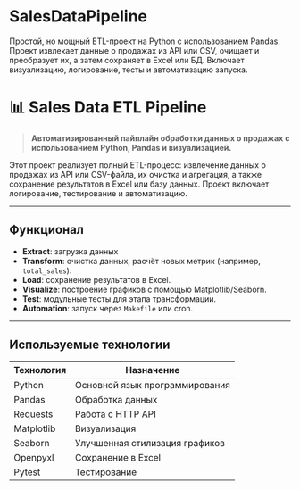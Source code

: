 # SalesDataPipeline
Простой, но мощный ETL-проект на Python с использованием Pandas. Проект извлекает данные о продажах из API или CSV, очищает и преобразует их, а затем сохраняет в Excel или БД. Включает визуализацию, логирование, тесты и автоматизацию запуска.

# 📊 Sales Data ETL Pipeline

> **Автоматизированный пайплайн обработки данных о продажах с использованием Python, Pandas и визуализацией.**

Этот проект реализует полный ETL-процесс: извлечение данных о продажах из API или CSV-файла, их очистка и агрегация, а также сохранение результатов в Excel или базу данных. Проект включает логирование, тестирование и автоматизацию.

---

##  Функционал

-  **Extract**: загрузка данных
-  **Transform**: очистка данных, расчёт новых метрик (например, `total_sales`).
-  **Load**: сохранение результатов в Excel.
-  **Visualize**: построение графиков с помощью Matplotlib/Seaborn.
-  **Test**: модульные тесты для этапа трансформации.
-  **Automation**: запуск через `Makefile` или cron.

---

##  Используемые технологии

| Технология     | Назначение                      |
|----------------|----------------------------------|
| Python         | Основной язык программирования   |
| Pandas         | Обработка данных                 |
| Requests       | Работа с HTTP API                |
| Matplotlib     | Визуализация                     |
| Seaborn        | Улучшенная стилизация графиков   |
| Openpyxl       | Сохранение в Excel               |
| Pytest         | Тестирование                     |

